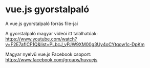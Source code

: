 # vue.js gyorstalpaló

A vue.js gyorstalpaló forrás file-jai

A gyorstalpaló magyar videói itt találhatóak: https://www.youtube.com/watch?v=F2E7afICF1Q&list=PLbcJ_vPJW9XM00g3Uy4oCYtqow1c-DpKm

Magyar nyelvű vue.js Facebook csoport: https://www.facebook.com/groups/huvuejs
